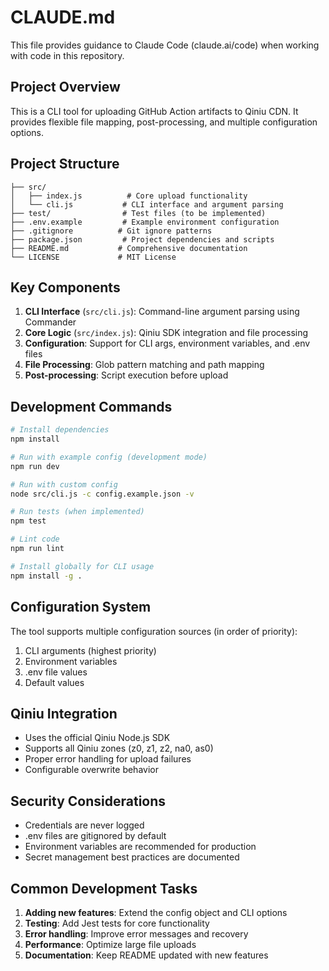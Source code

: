 # CLAUDE.md

This file provides guidance to Claude Code (claude.ai/code) when working with code in this repository.

## Project Overview

This is a CLI tool for uploading GitHub Action artifacts to Qiniu CDN. It provides flexible file mapping, post-processing, and multiple configuration options.

## Project Structure

```
├── src/
│   ├── index.js          # Core upload functionality
│   └── cli.js           # CLI interface and argument parsing
├── test/                # Test files (to be implemented)
├── .env.example         # Example environment configuration
├── .gitignore          # Git ignore patterns
├── package.json         # Project dependencies and scripts
├── README.md           # Comprehensive documentation
└── LICENSE             # MIT License
```

## Key Components

1. **CLI Interface** (`src/cli.js`): Command-line argument parsing using Commander
2. **Core Logic** (`src/index.js`): Qiniu SDK integration and file processing
3. **Configuration**: Support for CLI args, environment variables, and .env files
4. **File Processing**: Glob pattern matching and path mapping
5. **Post-processing**: Script execution before upload

## Development Commands

```bash
# Install dependencies
npm install

# Run with example config (development mode)
npm run dev

# Run with custom config
node src/cli.js -c config.example.json -v

# Run tests (when implemented)
npm test

# Lint code
npm run lint

# Install globally for CLI usage
npm install -g .
```

## Configuration System

The tool supports multiple configuration sources (in order of priority):
1. CLI arguments (highest priority)
2. Environment variables
3. .env file values
4. Default values

## Qiniu Integration

- Uses the official Qiniu Node.js SDK
- Supports all Qiniu zones (z0, z1, z2, na0, as0)
- Proper error handling for upload failures
- Configurable overwrite behavior

## Security Considerations

- Credentials are never logged
- .env files are gitignored by default
- Environment variables are recommended for production
- Secret management best practices are documented

## Common Development Tasks

1. **Adding new features**: Extend the config object and CLI options
2. **Testing**: Add Jest tests for core functionality
3. **Error handling**: Improve error messages and recovery
4. **Performance**: Optimize large file uploads
5. **Documentation**: Keep README updated with new features